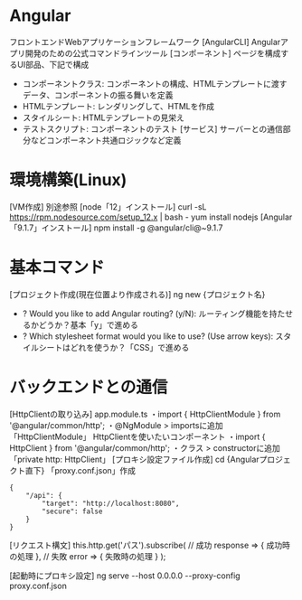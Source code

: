 # Angular
フロントエンドWebアプリケーションフレームワーク
[AngularCLI]
Angularアプリ開発のための公式コマンドラインツール
[コンポーネント]
ページを構成するUI部品、下記で構成
- コンポーネントクラス: コンポーネントの構成、HTMLテンプレートに渡すデータ、コンポーネントの振る舞いを定義
- HTMLテンプレート: レンダリングして、HTMLを作成
- スタイルシート: HTMLテンプレートの見栄え
- テストスクリプト: コンポーネントのテスト
[サービス]
サーバーとの通信部分などコンポーネント共通ロジックなど定義

# 環境構築(Linux)
[VM作成]
別途参照
[node「12」インストール]
curl -sL https://rpm.nodesource.com/setup_12.x | bash -
yum install nodejs
[Angular「9.1.7」インストール]
npm install -g @angular/cli@~9.1.7

# 基本コマンド
[プロジェクト作成(現在位置より作成される)]
ng new {プロジェクト名}
- ? Would you like to add Angular routing? (y/N): ルーティング機能を持たせるかどうか？基本「y」で進める
- ? Which stylesheet format would you like to use? (Use arrow keys): スタイルシートはどれを使うか？「CSS」で進める

# バックエンドとの通信
[HttpClientの取り込み]
app.module.ts
・import { HttpClientModule } from '@angular/common/http';
・@NgModule > importsに追加「HttpClientModule」
HttpClientを使いたいコンポーネント
・import { HttpClient } from '@angular/common/http';
・クラス > constructorに追加「private http: HttpClient」
[プロキシ設定ファイル作成]
cd {Angularプロジェクト直下}
「proxy.conf.json」作成
```
{
    "/api": {
        "target": "http://localhost:8080",
        "secure": false
    }
}
```
[リクエスト構文]
this.http.get('パス').subscribe(
    // 成功
    response => {
        成功時の処理
    },
    // 失敗
    error => {
        失敗時の処理
    }
);

[起動時にプロキシ設定]
ng serve --host 0.0.0.0 --proxy-config proxy.conf.json

